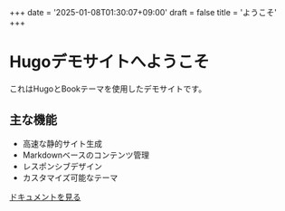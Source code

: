 +++
date = '2025-01-08T01:30:07+09:00'
draft = false
title = 'ようこそ'
+++

# Hugoデモサイトへようこそ

これはHugoとBookテーマを使用したデモサイトです。

## 主な機能

- 高速な静的サイト生成
- Markdownベースのコンテンツ管理
- レスポンシブデザイン
- カスタマイズ可能なテーマ

[ドキュメントを見る](#)
